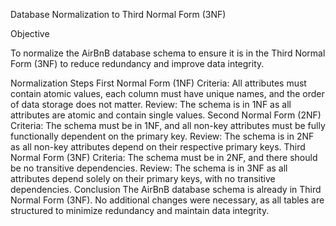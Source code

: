 Database Normalization to Third Normal Form (3NF)

Objective

To normalize the AirBnB database schema to ensure it is in the Third Normal Form (3NF) to reduce redundancy and improve data integrity.

Normalization Steps
First Normal Form (1NF)
Criteria: All attributes must contain atomic values, each column must have unique names, and the order of data storage does not matter.
Review: The schema is in 1NF as all attributes are atomic and contain single values.
Second Normal Form (2NF)
Criteria: The schema must be in 1NF, and all non-key attributes must be fully functionally dependent on the primary key.
Review: The schema is in 2NF as all non-key attributes depend on their respective primary keys.
Third Normal Form (3NF)
Criteria: The schema must be in 2NF, and there should be no transitive dependencies.
Review: The schema is in 3NF as all attributes depend solely on their primary keys, with no transitive dependencies.
Conclusion
The AirBnB database schema is already in Third Normal Form (3NF). No additional changes were necessary, as all tables are structured to minimize redundancy and maintain data integrity.

